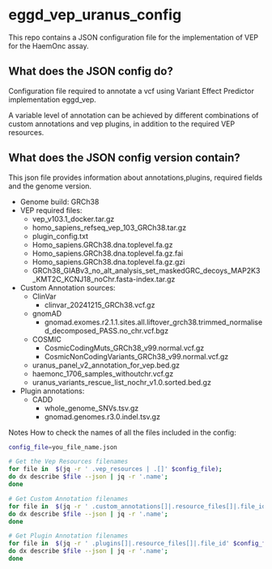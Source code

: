 # eggd_vep_uranus_config

This repo contains a JSON configuration file for the implementation of VEP for the HaemOnc assay.

## What does the JSON config do?
Configuration file required to annotate a vcf using Variant Effect Predictor implementation eggd_vep.

A variable level of annotation can be achieved by different combinations of custom annotations and vep plugins, in addition to the required VEP resources.

## What does the JSON config version contain?
This json file provides information about annotations,plugins, required fields and the genome version.

* Genome build: GRCh38
* VEP required files:
    * vep_v103.1_docker.tar.gz
    * homo_sapiens_refseq_vep_103_GRCh38.tar.gz
    * plugin_config.txt
    * Homo_sapiens.GRCh38.dna.toplevel.fa.gz
    * Homo_sapiens.GRCh38.dna.toplevel.fa.gz.fai
    * Homo_sapiens.GRCh38.dna.toplevel.fa.gz.gzi
    * GRCh38_GIABv3_no_alt_analysis_set_maskedGRC_decoys_MAP2K3_KMT2C_KCNJ18_noChr.fasta-index.tar.gz
* Custom Annotation sources:
    * ClinVar
        * clinvar_20241215_GRCh38.vcf.gz
    * gnomAD
        *   gnomad.exomes.r2.1.1.sites.all.liftover_grch38.trimmed_normalised_decomposed_PASS.no_chr.vcf.bgz
    * COSMIC
        * CosmicCodingMuts_GRCh38_v99.normal.vcf.gz
        * CosmicNonCodingVariants_GRCh38_v99.normal.vcf.gz
    * uranus_panel_v2_annotation_for_vep.bed.gz
    * haemonc_1706_samples_withoutchr.vcf.gz
    * uranus_variants_rescue_list_nochr_v1.0.sorted.bed.gz
* Plugin annotations:
    * CADD
        * whole_genome_SNVs.tsv.gz
        * gnomad.genomes.r3.0.indel.tsv.gz

Notes
How to check the names of all the files included in the config:

```bash
config_file=you_file_name.json

# Get the Vep Resources filenames
for file in  $(jq -r ' .vep_resources | .[]' $config_file);
do dx describe $file --json | jq -r '.name';
done

# Get Custom Annotation filenames
for file in  $(jq -r ' .custom_annotations[]|.resource_files[]|.file_id' $config_file);
do dx describe $file --json | jq -r '.name';
done

# Get Plugin Annotation filenames
for file in  $(jq -r ' .plugins[]|.resource_files[]|.file_id' $config_file);
do dx describe $file --json | jq -r '.name';
done
```